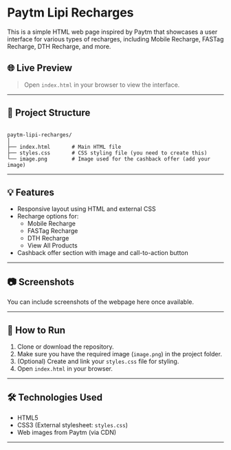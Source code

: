 
# Paytm Lipi Recharges

This is a simple HTML web page inspired by Paytm that showcases a user interface for various types of recharges, including Mobile Recharge, FASTag Recharge, DTH Recharge, and more.

## 🌐 Live Preview

> Open `index.html` in your browser to view the interface.

---

## 📁 Project Structure

```

paytm-lipi-recharges/
│
├── index.html       # Main HTML file
├── styles.css       # CSS styling file (you need to create this)
└── image.png        # Image used for the cashback offer (add your image)

```

---

## 💡 Features

- Responsive layout using HTML and external CSS
- Recharge options for:
  - Mobile Recharge
  - FASTag Recharge
  - DTH Recharge
  - View All Products
- Cashback offer section with image and call-to-action button

---

## 📷 Screenshots

You can include screenshots of the webpage here once available.

---

## 🔧 How to Run

1. Clone or download the repository.
2. Make sure you have the required image (`image.png`) in the project folder.
3. (Optional) Create and link your `styles.css` file for styling.
4. Open `index.html` in your browser.

---

## 🛠 Technologies Used

- HTML5
- CSS3 (External stylesheet: `styles.css`)
- Web images from Paytm (via CDN)

---

